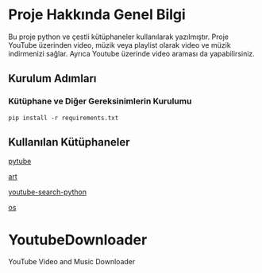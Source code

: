 # Proje Hakkında Genel Bilgi
Bu proje python ve çestli kütüphaneler kullanılarak yazılmıştır. Proje YouTube üzerinden video, müzik veya playlist olarak video ve müzik indirmenizi sağlar. Ayrıca Youtube üzerinde video araması da yapabilirsiniz.

## Kurulum Adımları

### Kütüphane ve Diğer Gereksinimlerin Kurulumu
````
pip install -r requirements.txt
````

## Kullanılan Kütüphaneler
[pytube](https://github.com/pytube/pytube)

[art](https://github.com/sepandhaghighi/art)

[youtube-search-python](https://github.com/alexmercerind/youtube-search-python)

[os](https://github.com/python/cpython/blob/main/Lib/os.py)

# YoutubeDownloader
YouTube Video and Music Downloader
